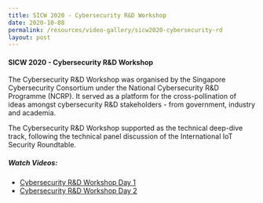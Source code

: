 ```yaml
---
title: SICW 2020 - Cybersecurity R&D Workshop
date: 2020-10-08
permalink: /resources/video-gallery/sicw2020-cybersecurity-rd
layout: post
---
```


#### **SICW 2020 - Cybersecurity R&D Workshop**

The Cybersecurity R&D Workshop was organised by the Singapore Cybersecurity Consortium under the National Cybersecurity R&D Programme (NCRP). It served as a platform for the cross-pollination of ideas amongst cybersecurity R&D stakeholders  - from government, industry and academia.

The Cybersecurity R&D Workshop supported as the technical deep-dive track, following the technical panel discussion of the International IoT Security Roundtable.

##### **Watch Videos:**

* [Cybersecurity R&D Workshop Day 1](https://www.youtube.com/watch?v=3j3vonnBTac)
* [Cybersecurity R&D Workshop Day 2](https://www.youtube.com/watch?v=TXc2TKT6vTk)